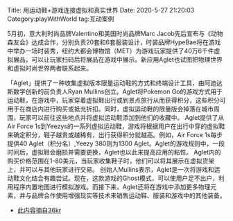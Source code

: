 Title: 用运动鞋+游戏连接虚拟和真实世界
Date: 2020-5-27 21:20:03
Category:playWithWorld
tag:互动案例


5月初，意大利时尚品牌Valentino和美国时尚品牌Marc Jacob先后宣布与《动物森友会》达成合作，分别负责20套和6套服装设计，时装品牌HypeBae将在游戏中举办一场时装秀，纽约大都会博物馆（MET）为游戏玩家提供了40万6千件虚拟展品，可以让玩家扫码后将展品在游戏中展示。新应用Aglet也试图把物理世界和虚拟时尚世界两者联系起来。

「Aglet」提供了一种收集虚拟版本限量运动鞋的方式和终端设计工具，由阿迪达斯数字创新的前负责人Ryan Mullins创立。Aglet将Pokemon Go的游戏方式用于运动鞋，在游戏中，玩家穿着虚拟鞋出行或到景点旅行从而获得积分，这些积分可用于在商店内进行购买或抵充折扣。同时，虚拟运动鞋的限量版会掉落在城市周围，玩家可以前往这些地点并将虚拟运动鞋添加到他们的收藏中。
Aglet提供了从Air Force 1s到Yeezys的一系列虚拟运动鞋，游戏将根据用户在出行中穿的虚拟鞋来确定积分，鞋子越贵或越稀有，出行获得积分就越高。例如，Air Force 1s每步提供40 Aglet（积分名）,Yeezy 380则为1300 Aglet。Aglet的游戏规则中，一段时间后，虚拟鞋会磨损并需要更换，Aglet也以此来提高应用的粘性。
Aglet内的购买价格范围在1-80美元，当玩家收集鞋子时，他们可以将其展示在虚拟货架上，并可以与其他玩家进行交易。
创始人Mullins表示，Aglet是一次将游戏和运动鞋文化结合有趣尝试。现在，这款游戏的Ghost模式，可以使用户足不出户，利用程序内置地图进行模拟游戏。而接下来，Aglet还将在游戏中添加更多物理元素，并与品牌合作使用增强现实等技术来销售运动鞋、服装和游戏中的其他装备。

- [此内容摘自36kr](http://36kr/cp,)
